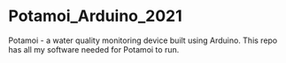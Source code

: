 # Potamoi_Arduino_2021
Potamoi - a water quality monitoring device built using Arduino. This repo has all my software needed for Potamoi to run.
